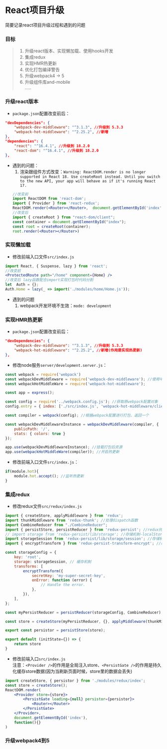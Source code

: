 # React项目升级
简要记录react项目升级过程和遇到的问题

### 目标
> 1. 升级react版本、实现懒加载、使用hooks开发
> 2. 集成redux 
> 3. 实现HMR热更新
> 4. 优化打包编译警告
> 5. 升级webpack4 → 5
> 6. 升级组件库and-mobile <br>
> .....

### 升级react版本
- `package.json`配置改变前后：
```json
"devDependencies": {
    "webpack-dev-middleware": "^3.1.3", //升级到 5.3.3
    "webpack-hot-middleware": "^2.25.2", //新增
},
"dependencies": {
    "react": "^16.4.1", //升级到 18.2.0
    "react-dom": "^16.4.1", //升级到 18.2.0
},
```
- 遇到的问题：<br>
    1. 渲染跟组件方式改变：`Warning: ReactDOM.render is no longer supported in React 18. Use createRoot instead. Until you switch to the new API, your app will behave as if it's running React 17.` 
    ```jsx
    //改变前
    import ReactDOM from 'react-dom';
    import { Provider } from 'react-redux';
    ReactDOM.render(<Router></Router>,  document.getElementById('index'), function(){ })
    //改变后
    import { createRoot } from "react-dom/client";
    const container = document.getElementById("index");
    const root = createRoot(container);
    root.render(<Router></Router>)
    ```
### 实现懒加载
- 修改前端入口文件`src/index.js`
```jsx
import React, { Suspense, lazy } from 'react';
//改变前
<ProtectedRoute path="/home" component={Home} />
//改变后 lazy函数配合import实现打包时代码分割
let  Auth = {};
Auth.Home = lazy(_ => import('./modules/home/Home.js'));
```
- 遇到的问题
    1. webpack开发环境不生效：`mode: development`

### 实现HMR热更新
- `package.json`配置改变前后：
```json
"devDependencies": {
    "webpack-dev-middleware": "^3.1.3", //升级到 5.3.3
    "webpack-hot-middleware": "^2.25.2", //新增(作用是实现热更新)
},
```
- 修改node服务`server/development.server.js`：
```js
const webpack = require('webpack')
const webpackDevMiddleware = require('webpack-dev-middleware'); //使用中间件部署前端静态资源
const webpackHotMiddleWare = require('webpack-hot-middleware');

const app = express();

const config = require('../webpack.config.js'); //获取原webpack配置对象
config.entry = { index: ['./src/index.js', 'webpack-hot-middleware/client?reload=true'] } //重写入口配置

const compiler = webpack(config); //根据webpack配置进行打包、返回一个

const webpackDevMiddlewareInstance = webpackDevMiddleware(compiler, {
    publicPath: '/',
    stats: { colors: true }
});

app.use(webpackDevMiddlewareInstance); //挂载打包后资源
app.use(webpackHotMiddleWare(compiler)); //开启热更新
```
- 修改前端入口文件`src/index.js`：
```js
if(module.hot){
    module.hot.accept(); //监听热更新
}
```

### 集成redux
- 修改redux文件`src/redux/index.js`
```js
import { createStore, applyMiddleware } from 'redux';
import thunkMiddleware from 'redux-thunk'; //处理dispatch函数
import CombineReducer from "./CombineReducer";
import { persistStore, persistReducer } from 'redux-persist'; //redux持久化存储
// import storage from 'redux-persist/lib/storage'; //存储机制-localStorage
import storageSession from 'redux-persist/lib/storage/session'; //存储机制-sessionStorage
import { encryptTransform } from 'redux-persist-transform-encrypt'; //redux数据加密

const storageConfig = {
    key: 'root',
    storage: storageSession, // 缓存机制
    transforms: [
        encryptTransform({
            secretKey: 'my-super-secret-key',
            onError: function (error) {
                // Handle the error.
            },
        }),
    ],
};

const myPersistReducer = persistReducer(storageConfig, CombineReducer);

const store = createStore(myPersistReducer, {}, applyMiddleware(thunkMiddleware))

export const persistor = persistStore(store);

export default (initState={}) => {
    return store
}
```
- 修改前端入口`src/index.js` <br>
注意：`<Provider />`的作用是全局注入store、`<PersistGate />`的作用是持久化缓存store数据(因为当刷新页面时候，store里的数据会丢失)
```jsx
import createStore, { persistor } from './modules/redux/index';
const store = createStore();
ReactDOM.render(
    <Provider store={store}>
        <PersistGate loading={null} persistor={persistor}>
            <Router></Router>
        </PersistGate>
    </Provider>,  
    document.getElementById('index'), 
    function(){}
)
```

### 升级webpack4到5




